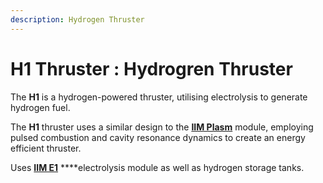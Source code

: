 ```yaml
---
description: Hydrogen Thruster
---
```


# H1 Thruster : Hydrogren Thruster

The **H1** is a hydrogen-powered thruster, utilising electrolysis to generate hydrogen fuel.

The **H1** thruster uses a similar design to the [**IIM Plasm**](../photonics/plasm.md) module, employing pulsed combustion and cavity resonance dynamics to create an energy efficient thruster.

Uses [**IIM E1**](e1.md) ****electrolysis module as well as hydrogen storage tanks.



